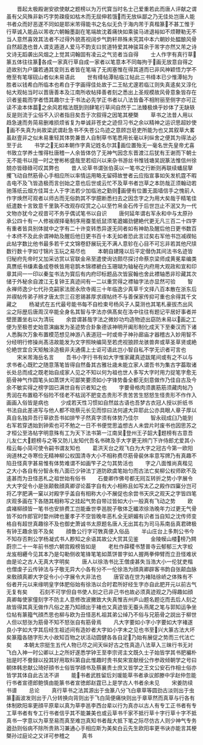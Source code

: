 <!-- { "loadSidebar": true } -->
　　晋起太极殿谢安欲使献之题榜以为万代寳当时名士己爱重若此而唐人评献之谓虽有父风殊非新巧字势疎瘦如枯木而无屈伸若饿而无放纵鄙之乃无佳处岂唐人能书者众而好恶遂不同如是耶米芾得能书之名似无负于海内芾于真楷篆不甚工惟于行草诚入能品以芾收六朝翰墨副在笔端故沈着痛快如乘骏马进退裕如不烦鞭勒无不当人意然喜效其法者不过得外貌髙视阔步气韵轩昻殊未究其中本六朝妙处醖酿风骨自然超逸也昔人谓支遁道人爱马不韵支曰贫道特爱其神骏耳余于芾字亦然又芾之诗文诗无蹈袭出风烟之上觉其词翰固有凌云之气览者当自得
　　士人作字有真行草篆五体往往篆各成一家真行草自成一家者以笔意本不同每拘于画无放意自得之迹故别为户牖若通其变则五者皆在笔端了无阂塞惟在得其道而已非风神颖悟力学不倦至有笔塜砚山者似未易语此
　　世有绛帖潭帖临江帖此三书绛本已少惟潭帖为胜者以钱希白所临本也希白于字画得佳处故于二王帖尤邃若临江则失真逺矣又淳化帖大观帖当时以晋唐善本及江南所收帖择善者刻之悉出上圣规模故风骨意象皆存在识者鉴裁而学者悟其趣尔士于书法必先学正书者以八法皆备不相附丽至侧字亦可正读不渝本体葢之余风若楷法既到则肆笔行草间自然于二法臻极焕乎妙体了无缺轶反是则流于尘俗不入识者指目矣吾于次叙得之因笔其梗槩
　　草书之法昔人用以趋急速而务简易删难损烦省复为单诚非苍史之迹但习书之余以精神之运识思超妙使画不失真为尚故梁武谓赴急书不失苍公鸟迹之意顾岂皂吏所能为也又其叙草大畧虽赵壹非之似未易重轻其体势兼昔人自制草书笔悉用长毫以利纵舍之便其为得法必至于此
　　书学之无如本朝作字真记姓名尔其画位置殆无一毫名世先皇帝尤喜书致立学养士惟得杜唐稽一人余皆体仿了无神气因念东晋渡江后犹有王谢而下朝士无不能书以擅一时之誉彬彬盛哉至若绍兴以来杂书游丝书惟钱塘吴説篆法惟信州徐兢亦皆碌碌可叹其弊也
　　昔人论草书谓张伯英以一笔书之行断则再联续蟠屈拏攫飞动自然筋骨心手相应所以率情运用略无留碍故誉者云应指宣事如矢发机霆不暇击电不及飞皆造极而言创始之意也后世或云忙不及草书者岂草之本防哉正须翰动若驰落纸云烟方佳耳士人于字法若少加临池之勤则画便有位置无面墙信手之愧前人作字焕然可观者以师古而无俗韵其不学臆断悉扫去之因念字之为用大矣哉于精笔佳纸遣数十言致意千里孰不改观存叹赏之心以至竹帛金石传于后世岂止不泯又为一代文物亦犹今之视昔可不务乎偶试笔书以自识
　　唐何延年谓右军永和中与太原孙承公四十有一人修袚禊择毫制序用蚕茧纸鼠须笔遒媚劲健絶代更无凡三百二十四字有重者皆具别体就中之字有二十许变转悉异遂无同者如有神助及醒后他日更书数百十本终不及此余谓神助及醒后他日更书百十本无如者恐此言过矣右军他书岂减禊帖此帖字数比他书最多若千丈文锦卷舒展玩无不满人意轸在心目不可忘非若其他尺牍数行数十字如寸锦片玉玩之易尽也
　　本朝自建隆以后平定僣伪其间法书名迹皆归秘府先帝时又加采访赏以官联金帛至遣使询访颇尽探讨命蔡京梁师成黄冕辈编类真赝纸书缣素备成卷帙皆用皂鹊木锦褾褫白玉珊瑚为轴秘在内府用大观政和宣和印章其间一一印以秦玺书法为寳后有内府印标题品次皆宸翰也舍此褾轴悉非珍藏其次储于外秘余自渡江无复钟王真迹间有一二以重赏得之褾轴字法亦显然可验
　　智永禅师逸少七代孙克嗣家法居永欣寺阁三十年临逸少真草千文择八百本散在浙东后并禊帖传弟子辨才唐太宗三召恩锡甚厚求禊帖终不与善保家传抑可重也余得其千文藏之
　　杨凝式在五代最号能书每不自检束号杨风子人莫测也其笔札豪拔杰出风尘之际歴后唐周汉卒能全身名其智与字法亦俱髙矣在洛中往往有题记平居好事者并壁匣置坐右以为清玩
　　余尝谓甚哉字法之微妙功均造物迹出窈防未易以画之工便为至极苍史始意演幽发为圣迹势合卦象德该神明开阖形制化成天下至秦汉而下诸人悉胸次万象布置模范想见神游八表道冠一时或帝子神孙廊庙才器稽古入妙用智不分经明行修操尚髙洁故能发为文字照映编简至若虎视狼顾龙骇兽奔或草圣草贤或絶伦絶世宜合天矩触涂造极非夫通儒上士讵可语此岂小智自私不学无识者可言也
　　宋米芾海岳名言
　　吾书小字行书有如大字惟家藏真迹跋尾间或有之不以与求书者心既贮之随意落笔皆得自然备其古雅壮歳未能立家人谓吾书为集古字葢取诸长处总而成之既老始自成家人见之不知以何为祖也世人多写大字时用力捉笔字愈无筋骨神气作圆笔头如蒸饼大可鄙笑要须如小字锋势备全都无刻意做作乃佳自古及今余不敏实得之榜字固已满世自有识者知之也
　　字要骨格肉须裹筋筋须藏肉帖乃秀润在布置稳不俗险不怪老不枯润不肥变态贵形不贵苦苦生怒怒生怪贵形不作作入画画入俗皆是病也
　　少成若天性习惯如自然兹古语也吾梦古衣冠人授以折纸书书法自此差进写与他人都不晓蔡元长见而惊曰法何遽大异耶此公亦具眼人章子厚以真自名独异吾行草欲吾书如排笇子然真字须有体势乃佳尔
　　智永砚成臼乃能到右军若穿透始到钟索也可不勉之一日不书便觉思澁想古人未尝片时废书也因思苏之才桓公至洛帖字明意殊有工为天下法书第一江南吴登州王子韶大题榜有古意吾儿友仁大题榜与之等又防儿友知代吾名书碑及手大字更无辨门下许侍郎尤爱其小楷云每小简可使令嗣书谓友知也
　　葛洪天台之观飞白为大字之冠古今第一欧阳询道林之寺寒俭无精神柳公权国清寺大小不相称费尽筋骨裴休率意写牌乃有真趣不陷丑怪真字甚易惟有体势难谓不如画笇子之匀其势活也
　　字之八面惟尚真楷见之大小各自有分智永有八面已少钟法丁道防欧虞笔始匀而古法亡矣柳公权师欧不及逺甚而为丑怪恶札之祖世始有俗书
　　石曼卿作佛号都无囘互转折之势小字展令大大字促令小是张颠敎顔真卿谬论葢字自有大小相称且如写太乙之殿作四窼分岂可将乙字肥满一窠以对殿字乎盖自有相称大小不展促也余尝书天庆之观天之字皆四笔庆观多画在下各随其相称写之挂起气势自带过皆如大小一般真有飞动之势
　　欧虞褚柳顔皆一笔书也安排费工岂能垂世李邕脱子敬体乏纎浓徐浩晚年力过更无气骨皆不如作郎官时婺州碑也董孝子不空皆晚年恶札全无妍媚有识者当自知之沈传师变格自有超世真趣徐不及也御史萧诚书太原题名唐人无出其右为司马系南岳真君碑极有钟王趣余皆不及矣
　　顔鲁公行字可斆真便入俗品
　　半山庄台上多荆公书今不知存否荆公学杨凝式书人尠知之余语其故公大赏其见鉴
　　金陵幙山楼榜乃闗蔚宗二十一年前书想六朝宫殿榜皆如是
　　老杜作薛稷书慧普寺云郁郁三大字蛟龙岌相纒今见其本乃是勾勒侧收笔锋笔笔如蒸饼普字如人握两拳伸臂而立丑怪难状由是论之古人无真大字明矣
　　唐人以徐浩书比王僧虔甚失当浩大小一伦犹吏楷也僧虔子云传钟法与子敬无异大小各有分不一伦徐浩为顔真卿辟客书韵自张颠血脉来敎顔真卿大字促令小小字展令大非法也
　　唐官诰在世为褚陆徐峤之体殊有不俗者开元以来缘明皇字体肥俗始有徐浩以合时君所好经生字亦自此肥开元以前古气无复有矣
　　石刻不可学但自书使人刻之已非己书也故必须真迹观之乃得趣如顔真卿每使家僮刻字不防主人意修改波撇致大失真惟吉州庐山题名题讫而去后人刻之故皆得其真无做作凡俗之差乃知顔出于褚也又真迹皆无蚕头燕尾之笔与郭知运争坐位帖有篆籀气顔杰思也柳与欧为丑怪恶札祖其弟公绰乃不俗与兄筋骨之説出于柳世人但以怒张为筋骨不知不怒张自有筋骨焉
　　凡大字要如小字小字要如大字褚遂良小字如大字其后经生祖述间有造妙者大字如小字未之见也书至兴大篆古法大坏矣篆籀各随字形大小故知百物之状活动圆健各各自足乃始有展促之势而三代法亡矣
　　本朝太宗挺生五代人物已尽之间天纵好古之性真造八法草入三昧行书无对飞白入神一时公卿以上之所好遂悉学钟王至李宗谔主文既久士子始皆学其书肥褊朴拙是时不誊録以投其好用取科第自此惟趣时贵书矣宋宣献绶公作参政倾朝学之号曰朝体韩忠献公琦好顔书士俗皆学顔书及蔡襄贵士庶又皆学之王文公安石作相士俗亦皆学其体自此古法不讲
　　能书者武胜留后刘瑗能草书者承议郎滕中孚赵仲忽能行书者宣德郎鲍慎由能篆书者宣徳郎赵霆已上是学古人书者余未见
　　宋姜防续书谱
　　总论
　　真行草书之法其源出于虫篆八分飞白章草等圆劲古淡则出于虫篆画波发则出于八分转换向背则出于飞白简便痛快则出于章草然而真草与行各有体制欧阳率更顔平原辈以真为草李邕李西台辈以行为真亦以古人有专工正书者有专工草书者有专工行书者信乎其不能兼美也或云草书千家不抵行草十字行草十字不抵真书一字意以为草至易而真至难岂真知书者哉大抵下笔之际尽仿古人则少神气专务遒劲则俗病不除所贵熟习兼通心手相应斯为美矣白云先生欧阳率更书诀亦能言其梗槩孙过庭论之又详可参稽之
　　真书
